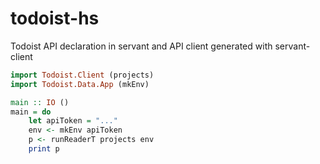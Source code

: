 # todoist-hs

Todoist API declaration in servant and API client generated with servant-client

```haskell
import Todoist.Client (projects)
import Todoist.Data.App (mkEnv)

main :: IO ()
main = do
    let apiToken = "..."
    env <- mkEnv apiToken
    p <- runReaderT projects env
    print p
```
